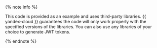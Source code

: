 {% note info %}

This code is provided as an example and uses third-party libraries. {{ yandex-cloud }} guarantees the code will only work properly with the specified versions of the libraries. You can also use any libraries of your choice to generate JWT tokens.

{% endnote %}